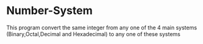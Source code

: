 # Number-System


 This program convert the same integer from any one of the 4 main systems
 (Binary,Octal,Decimal and Hexadecimal) to any one of these systems
